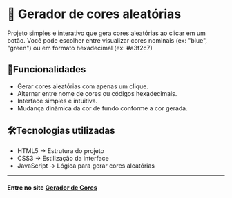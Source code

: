 # 🎨 Gerador de cores aleatórias

Projeto simples e interativo que gera cores aleatórias ao clicar em um botão. Você pode escolher entre visualizar cores nominais (ex: "blue", "green") ou em formato hexadecimal (ex: #a3f2c7)

## 📌Funcionalidades

- Gerar cores aleatórias com apenas um clique.
- Alternar entre nome de cores ou códigos hexadecimais.
- Interface simples e intuitiva.
- Mudança dinâmica da cor de fundo conforme a cor gerada.

## 🛠️Tecnologias utilizadas

- HTML5 &rarr; Estrutura do projeto
- CSS3 &rarr; Estilização da interface
- JavaScript &rarr; Lógica para gerar cores aleatórias

---

#### Entre no site [Gerador de Cores](https://bruno-has.github.io/gerador-de-cores/)
